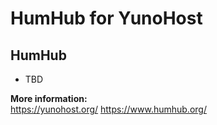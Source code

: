 # HumHub for YunoHost

## HumHub
- TBD

**More information:**    
https://yunohost.org/
https://www.humhub.org/

